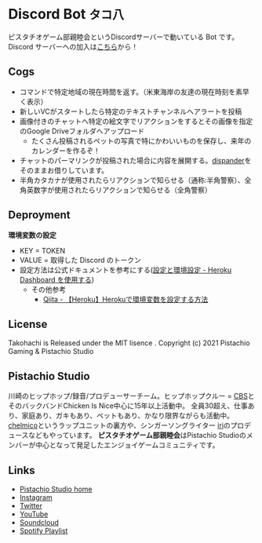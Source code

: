 # Discord Bot `タコ八`

ピスタチオゲーム部親睦会というDiscordサーバーで動いている Bot です。
Discord サーバーへの加入は[こちら](https://discord.com/invite/6XbCyRF)から！

## Cogs

- コマンドで特定地域の現在時間を返す。（米東海岸の友達の現在時刻を素早く表示）
- 新しいVCがスタートしたら特定のテキストチャンネルへアラートを投稿
- 画像付きのチャットへ特定の絵文字でリアクションをするとその画像を指定のGoogle Driveフォルダへアップロード
	- たくさん投稿されるペットの写真で特にかわいいものを保存し、来年のカレンダーを作るぞ！
- チャットのパーマリンクが投稿された場合に内容を展開する。[dispander](https://github.com/DiscordBotPortalJP/dispander)をそのままお借りしています。
- 半角カタカナが使用されたらリアクションで知らせる（通称:半角警察）、全角英数字が使用されたらリアクションで知らせる（全角警察）

## Deproyment

**環境変数の設定**

- KEY = TOKEN
- VALUE = 取得した Discord のトークン
- 設定方法は公式ドキュメントを参考にする([設定と環境設定 - Heroku Dashboard を使用する](https://devcenter.heroku.com/ja/articles/config-vars#using-the-heroku-dashboard))
	- その他参考
		- [Qiita - 【Heroku】Herokuで環境変数を設定する方法](https://qiita.com/mzmz__02/items/64db94b8fc67ee0a9068)

## License

Takohachi is Released under the MIT lisence .
Copyright (c) 2021 Pistachio Gaming & Pistachio Studio

## Pistachio Studio

川崎のヒップホップ/録音/プロデューサーチーム。ヒップホップクルー = [CBS](https://youtu.be/A3oshdbRbBI)とそのバックバンドChicken Is Nice中心に15年以上活動中。
全員30超え、仕事あり、家庭あり、ガキもあり、ペットもあり、かなり限界ながらも活動中。
[chelmico](https://www.youtube.com/watch?v=76sNmqMzUuI)というラップユニットの裏方や、シンガーソングライター [iri](https://www.youtube.com/watch?v=3WlOZTy072k)のプロデュースなどもやっています。
**ピスタチオゲーム部親睦会**はPistachio Studioのメンバーが中心となって発足したエンジョイゲームコミュニティです。

## Links

- [Pistachio Studio home](https://pistachiostudio.net/)
- [Instagram](http://instagram.com/pistachiostudio)
- [Twitter](https://twitter.com/pstchstd)
- [YouTube](https://www.youtube.com/c/pistachiostudiokngw)
- [Soundcloud](https://soundcloud.com/pistachio-studio)
- [Spotify Playlist](https://open.spotify.com/user/2wf7ulo34ef46fu3awnq984wj?si=mm3fQfatR1OF2Kgr_uieGw)

